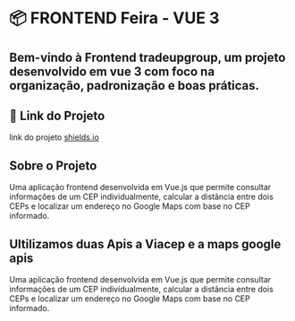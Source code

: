 # 📦 FRONTEND Feira - VUE 3

Bem-vindo à **Frontend tradeupgroup**, um projeto desenvolvido em **vue 3** com foco na organização, padronização e boas práticas. 
---

## 🚀 Link do Projeto 
link do projeto [shields.io](https://shields.io/)

## Sobre o Projeto

Uma aplicação frontend desenvolvida em Vue.js que permite consultar informações de um CEP individualmente, calcular a distância entre dois CEPs e localizar um endereço no Google Maps com base no CEP informado.

## Ultilizamos duas Apis a  Viacep e a maps google apis

Uma aplicação frontend desenvolvida em Vue.js que permite consultar informações de um CEP individualmente, calcular a distância entre dois CEPs e localizar um endereço no Google Maps com base no CEP informado.